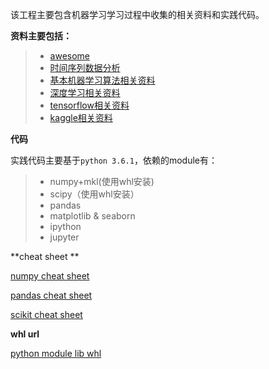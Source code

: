 该工程主要包含机器学习学习过程中收集的相关资料和实践代码。


**资料主要包括：**

> * [awesome](awesome.md)
> * [时间序列数据分析](TimeSeriesAnalysis.md)
> * [基本机器学习算法相关资料](algorithm.md)
> * [深度学习相关资料](DeepLearning.md)
> * [tensorflow相关资料](tensorflow.md)
> * [kaggle相关资料](kaggle.md)

**代码**

实践代码主要基于`python 3.6.1`，依赖的module有：

> * numpy+mkl(使用whl安装)
> * scipy（使用whl安装）
> * pandas
> * matplotlib & seaborn
> * ipython
> * jupyter

**cheat sheet **

[numpy cheat sheet](https://www.dataquest.io/blog/numpy-cheat-sheet/)

[pandas cheat sheet](https://www.dataquest.io/blog/pandas-cheat-sheet/)

[scikit cheat sheet](http://scikit-learn.org/stable/tutorial/machine_learning_map/)

**whl url**

[python module lib whl](http://www.lfd.uci.edu/~gohlke/pythonlibs/)
